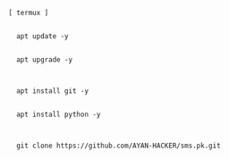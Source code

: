         [ termux ]


          apt update -y 


          apt upgrade -y 



          apt install git -y 


          apt install python -y 



          git clone https://github.com/AYAN-HACKER/sms.pk.git
